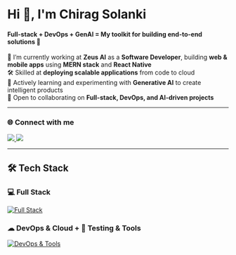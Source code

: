 <h1 align="left">Hi 👋, I'm Chirag Solanki</h1>
<h4 align="left">Full-stack + DevOps + GenAI = My toolkit for building end-to-end solutions 🚀</h4>

💼 I’m currently working at **Zeus AI** as a **Software Developer**, building **web & mobile apps** using **MERN stack** and **React Native**  
🛠 Skilled at **deploying scalable applications** from code to cloud  
🌱 Actively learning and experimenting with **Generative AI** to create intelligent products  
🤝 Open to collaborating on **Full-stack, DevOps, and AI-driven projects**  

---

<h3>🌐 Connect with me</h3>
<a href="mailto:chiragsolanki.me@gmail.com">
    <img src="https://skillicons.dev/icons?i=gmail" />
</a>
<a href="https://www.linkedin.com/in/chiragsdev/">
    <img src="https://skillicons.dev/icons?i=linkedin" />
</a>

---

## 🛠 Tech Stack  

### 💻 Full Stack  
[![Full Stack](https://skillicons.dev/icons?i=typescript,react,nextjs,redux,tailwind,reactnative,nodejs,express,prisma,mysql,mongodb,redis&perline=14)](https://skillicons.dev)  

### ☁ DevOps & Cloud + 🧪 Testing & Tools  
[![DevOps & Tools](https://skillicons.dev/icons?i=aws,docker,kubernetes,nginx,jenkins,prometheus,grafana,linux,postman,jest,git&perline=14)](https://skillicons.dev)  
